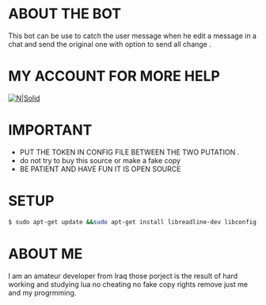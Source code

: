 ﻿# ABOUT THE BOT
 This bot can be use to catch the user message when he edit a message in a chat and send the original one with option to send all change .
# MY ACCOUNT FOR MORE HELP

[![N|Solid](https://s15.postimg.org/gx4yupoaj/426137179_4641_1027391734227066917.jpg)](https://telegram.me/mico_iq)
# IMPORTANT
* PUT THE TOKEN IN CONFIG FILE BETWEEN THE TWO PUTATION .
* do not try to buy this source or make a fake copy
* BE PATIENT AND HAVE FUN IT IS OPEN SOURCE
# SETUP
```sh
$ sudo apt-get update &&sudo apt-get install libreadline-dev libconfig-dev libssl-dev lua5.2 liblua5.2-dev libevent-dev make autoconf unzip git redis-server g++ libjansson-dev libpython-dev expat libexpat1-dev && git clone https://www.github.com/micodev/edit-message-catch.git && sudo apt-get install lua-socket && sudo apt-get install lua-sec
```                  


# ABOUT ME
 I am an amateur developer from Iraq those porject is the result of hard working and studying lua no cheating no fake copy rights remove just me and my progrmming.
